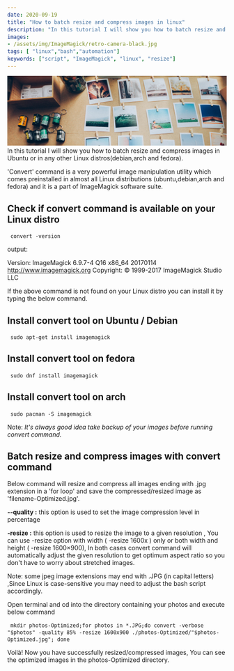 ```yaml
---
date: 2020-09-19
title: "How to batch resize and compress images in linux"
description: "In this tutorial I will show you how to batch resize and compress images in Ubuntu or in any other Linux distros(debian,arch and fedora)"
images:
- /assets/img/ImageMagick/retro-camera-black.jpg
tags: [ "linux","bash","automation"]
keywords: ["script", "ImageMagick", "linux", "resize"]
---
```

![retro cmaer](/assets/img/ImageMagick/retro-camera-black.jpg)
In this tutorial I will show you how to batch resize and compress images in Ubuntu or in any other Linux distros(debian,arch and fedora).

'Convert' command is a very powerful image manipulation utility which comes preinstalled in almost all Linux distributions (ubuntu,debian,arch and fedora) and it is a part of ImageMagick software suite.

## Check if convert command is available on your Linux distro

```
 convert -version
```

output:

Version: ImageMagick 6.9.7-4 Q16 x86_64 20170114 http://www.imagemagick.org
Copyright: © 1999-2017 ImageMagick Studio LLC

If the above command is not found on your Linux distro you can install it by typing the below command.

## Install convert tool on Ubuntu / Debian

```
 sudo apt-get install imagemagick
```

## Install convert tool on fedora

```
 sudo dnf install imagemagick
```

## Install convert tool on arch

```
 sudo pacman -S imagemagick
```

Note: *It's always good idea take backup of your images before  running convert command.*

## Batch resize and compress images with convert command

Below command will resize and compress all images ending with .jpg extension in a 'for loop' and save the compressed/resized image as 'filename-Optimized.jpg'.

**--quality :**  this option is used to set the image compression level in percentage

**-resize :** this option is used to resize the image to a given resolution , You can use  -resize option with width ( -resize 1600x ) only or both width and height ( -resize 1600×900), In both cases convert command will automatically adjust the given resolution to get optimum aspect ratio  so you don't have to worry about stretched images.

Note: some jpeg image extensions may end with .JPG (in capital letters) ,Since Linux is case-sensitive you may need to adjust the bash script accordingly.

Open terminal and cd into the directory containing your photos and execute below command

```
 mkdir photos-Optimized;for photos in *.JPG;do convert -verbose "$photos" -quality 85% -resize 1600x900 ./photos-Optimized/"$photos-Optimized.jpg"; done
```

Voilà! Now you have successfully resized/compressed images, You can see the optimized images in the photos-Optimized directory.
